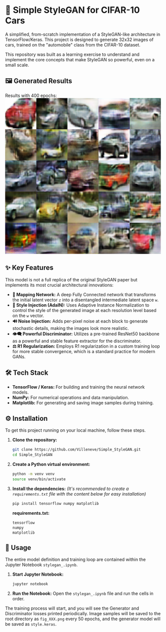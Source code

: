 # 🚗 Simple StyleGAN for CIFAR-10 Cars

A simplified, from-scratch implementation of a StyleGAN-like architecture in TensorFlow/Keras. This project is designed to generate 32x32 images of cars, trained on the "automobile" class from the CIFAR-10 dataset.

This repository was built as a learning exercise to understand and implement the core concepts that make StyleGAN so powerful, even on a small scale.

## 🖼️ Generated Results

Results with 400 epochs:
![StyleGAN Result with 400 epochs](src/imgs/fig_400.png)

## ✨ Key Features

This model is not a full replica of the original StyleGAN paper but implements its most crucial architectural innovations:

  * **🎨 Mapping Network:** A deep Fully Connected network that transforms the initial latent vector `z` into a disentangled intermediate latent space `w`.
  * **💉 Style Injection (AdaIN):** Uses Adaptive Instance Normalization to control the style of the generated image at each resolution level based on the `w` vector.
  * **🔊 Noise Injection:** Adds per-pixel noise at each block to generate stochastic details, making the images look more realistic.
  * **👁️‍🗨️ Powerful Discriminator:** Utilizes a pre-trained ResNet50 backbone as a powerful and stable feature extractor for the discriminator.
  * **⚖️ R1 Regularization:** Employs R1 regularization in a custom training loop for more stable convergence, which is a standard practice for modern GANs.

## 🛠️ Tech Stack

  * **TensorFlow / Keras:** For building and training the neural network models.
  * **NumPy:** For numerical operations and data manipulation.
  * **Matplotlib:** For generating and saving image samples during training.

## ⚙️ Installation

To get this project running on your local machine, follow these steps.

1.  **Clone the repository:**

    ```bash
    git clone https://github.com/Villeneve/Simple_StyleGAN.git
    cd Simple_StyleGAN
    ```

2.  **Create a Python virtual environment:**

    ```bash
    python -m venv venv
    source venv/bin/activate
    ```

3.  **Install the dependencies:**
    *(It's recommended to create a `requirements.txt` file with the content below for easy installation)*

    ```bash
    pip install tensorflow numpy matplotlib
    ```

    **requirements.txt:**

    ```
    tensorflow
    numpy
    matplotlib
    ```

## 🚀 Usage

The entire model definition and training loop are contained within the Jupyter Notebook `stylegan_.ipynb`.

1.  **Start Jupyter Notebook:**

    ```bash
    jupyter notebook
    ```

2.  **Run the Notebook:** Open the `stylegan_.ipynb` file and run the cells in order.

The training process will start, and you will see the Generator and Discriminator losses printed periodically. Image samples will be saved to the root directory as `fig_XXX.png` every 50 epochs, and the generator model will be saved as `style.keras`.

